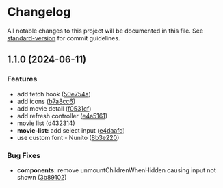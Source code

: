 # Changelog

All notable changes to this project will be documented in this file. See [standard-version](https://github.com/conventional-changelog/standard-version) for commit guidelines.

## 1.1.0 (2024-06-11)


### Features

* add fetch hook ([50e754a](https://github.com/sozonome/learn-tamagui-expo/commit/50e754a0e1610c3f142c0d73a4826f92729cc74d))
* add icons ([b7a8cc6](https://github.com/sozonome/learn-tamagui-expo/commit/b7a8cc661d05bf996d14c3b28614b896db22d741))
* add movie detail ([f0531cf](https://github.com/sozonome/learn-tamagui-expo/commit/f0531cffd60f8a915e922a905e40e74263224db1))
* add refresh controller ([e4a5161](https://github.com/sozonome/learn-tamagui-expo/commit/e4a516160cdd5056de1faf44933474fa410b8db1))
* movie list ([d432314](https://github.com/sozonome/learn-tamagui-expo/commit/d4323145421ab4ef5c346780eb76dc301a694a92))
* **movie-list:** add select input ([e4daafd](https://github.com/sozonome/learn-tamagui-expo/commit/e4daafd53b307fa51f289371797e04965e0084e1))
* use custom font - Nunito ([8b3e220](https://github.com/sozonome/learn-tamagui-expo/commit/8b3e220b6972ccb23c8b17129f63e2566abed19f))


### Bug Fixes

* **components:** remove unmountChildrenWhenHidden causing input not shown ([3b89102](https://github.com/sozonome/learn-tamagui-expo/commit/3b89102d8e86bc8c2cf9c4d72cb694bb225f8e1a))
